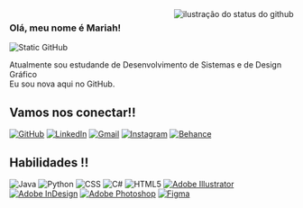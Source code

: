<img align='right' src="https://github-readme-stats.vercel.app/api?username=devMariah&show_icons=true&title_color=c792ea&text_color=a6accd&icon_color=89ddff&bg_color=292d3e&cache_seconds=2300" alt="ilustração do status do github">

### Olá, meu nome é Mariah!

<img src="https://img.shields.io/static/v1?label=Overview&message=devMariah&color=292d3e&style=for-the-badge&logo=GitHub" alt="Static GitHub">

<p>Atualmente sou estudande de Desenvolvimento de Sistemas e de Design Gráfico<br/> Eu sou nova aqui no GitHub. <br/>  </p>

## Vamos nos conectar!!
[![GitHub](https://img.shields.io/badge/GitHub-292d3e?style=for-the-badge&logo=github&logoColor=white)](https://github.com/devMariah)
[![LinkedIn](https://img.shields.io/badge/LinkedIn-292d3e?style=for-the-badge&logo=linkedin&logoColor=white)](https://br.linkedin.com/in/mariah-queiroz/)
[![Gmail](https://img.shields.io/badge/Gmail-292d3e?style=for-the-badge&logo=gmail&logoColor=white)](mailto:mariaheduardaegi@gmail.com)
[![Instagram](https://img.shields.io/badge/-Instagram-292d3e?style=for-the-badge&logo=instagram&logoColor=white)](https://www.instagram.com/mahxh.exe/)
[![Behance](https://img.shields.io/badge/Behance-292d3e?style=for-the-badge&logo=behance&logoColor=white)](#)

## Habilidades !!
![Java](https://img.shields.io/badge/java-292d3e.svg?style=for-the-badge&logo=openjdk&logoColor=white)
![Python](https://img.shields.io/badge/python-292d3e?style=for-the-badge&logo=python&logoColor=white)
![CSS](https://img.shields.io/badge/CSS-239120?&style=for-the-badge&logo=css3&logoColor=white)
![C#](https://img.shields.io/badge/C%23-292d3e?style=for-the-badge&logo=c-sharp&logoColor=white)
![HTML5](https://img.shields.io/badge/HTML5-292d3e?style=for-the-badge&logo=html5&logoColor=white)
[![Adobe Illustrator](https://img.shields.io/badge/Adobe%20Illustrator-292d3e?style=for-the-badge&logo=adobe%20illustrator&logoColor=white)](#)
[![Adobe InDesign](https://img.shields.io/badge/Adobe%20InDesign-292d3e?style=for-the-badge&logo=adobeindesign&logoColor=white)](#)
[![Adobe Photoshop](https://img.shields.io/badge/Adobe%20Photoshop-292d3e?style=for-the-badge&logo=Adobe%20Photoshop&logoColor=white)](#)
[![Figma](https://img.shields.io/badge/Figma-292d3e?style=for-the-badge&logo=figma&logoColor=white)](#)

